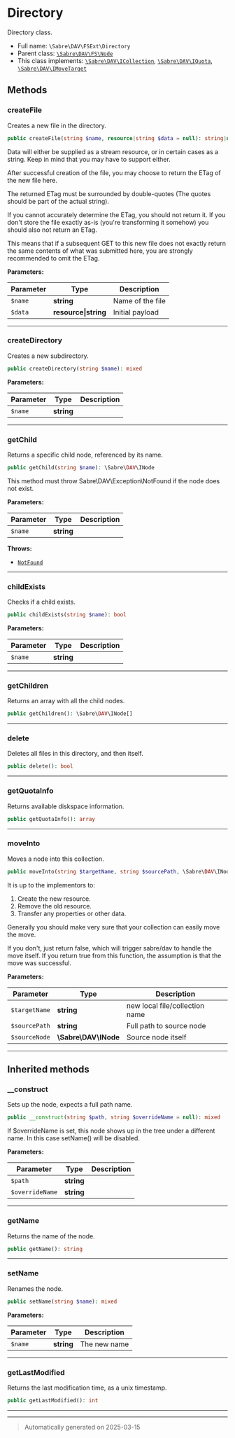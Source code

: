 
# Directory

Directory class.



* Full name: `\Sabre\DAV\FSExt\Directory`
* Parent class: [`\Sabre\DAV\FS\Node`](../FS/Node.md)
* This class implements:
[`\Sabre\DAV\ICollection`](../ICollection.md), [`\Sabre\DAV\IQuota`](../IQuota.md), [`\Sabre\DAV\IMoveTarget`](../IMoveTarget.md)




## Methods


### createFile

Creates a new file in the directory.

```php
public createFile(string $name, resource|string $data = null): string|null
```

Data will either be supplied as a stream resource, or in certain cases
as a string. Keep in mind that you may have to support either.

After successful creation of the file, you may choose to return the ETag
of the new file here.

The returned ETag must be surrounded by double-quotes (The quotes should
be part of the actual string).

If you cannot accurately determine the ETag, you should not return it.
If you don't store the file exactly as-is (you're transforming it
somehow) you should also not return an ETag.

This means that if a subsequent GET to this new file does not exactly
return the same contents of what was submitted here, you are strongly
recommended to omit the ETag.






**Parameters:**

| Parameter | Type | Description |
|-----------|------|-------------|
| `$name` | **string** | Name of the file |
| `$data` | **resource&#124;string** | Initial payload |





***

### createDirectory

Creates a new subdirectory.

```php
public createDirectory(string $name): mixed
```








**Parameters:**

| Parameter | Type | Description |
|-----------|------|-------------|
| `$name` | **string** |  |





***

### getChild

Returns a specific child node, referenced by its name.

```php
public getChild(string $name): \Sabre\DAV\INode
```

This method must throw Sabre\DAV\Exception\NotFound if the node does not
exist.






**Parameters:**

| Parameter | Type | Description |
|-----------|------|-------------|
| `$name` | **string** |  |




**Throws:**

- [`NotFound`](../Exception/NotFound.md)



***

### childExists

Checks if a child exists.

```php
public childExists(string $name): bool
```








**Parameters:**

| Parameter | Type | Description |
|-----------|------|-------------|
| `$name` | **string** |  |





***

### getChildren

Returns an array with all the child nodes.

```php
public getChildren(): \Sabre\DAV\INode[]
```












***

### delete

Deletes all files in this directory, and then itself.

```php
public delete(): bool
```












***

### getQuotaInfo

Returns available diskspace information.

```php
public getQuotaInfo(): array
```












***

### moveInto

Moves a node into this collection.

```php
public moveInto(string $targetName, string $sourcePath, \Sabre\DAV\INode $sourceNode): bool
```

It is up to the implementors to:
  1. Create the new resource.
  2. Remove the old resource.
  3. Transfer any properties or other data.

Generally you should make very sure that your collection can easily move
the move.

If you don't, just return false, which will trigger sabre/dav to handle
the move itself. If you return true from this function, the assumption
is that the move was successful.






**Parameters:**

| Parameter | Type | Description |
|-----------|------|-------------|
| `$targetName` | **string** | new local file/collection name |
| `$sourcePath` | **string** | Full path to source node |
| `$sourceNode` | **\Sabre\DAV\INode** | Source node itself |





***


## Inherited methods


### __construct

Sets up the node, expects a full path name.

```php
public __construct(string $path, string $overrideName = null): mixed
```

If $overrideName is set, this node shows up in the tree under a
different name. In this case setName() will be disabled.






**Parameters:**

| Parameter | Type | Description |
|-----------|------|-------------|
| `$path` | **string** |  |
| `$overrideName` | **string** |  |





***

### getName

Returns the name of the node.

```php
public getName(): string
```












***

### setName

Renames the node.

```php
public setName(string $name): mixed
```








**Parameters:**

| Parameter | Type | Description |
|-----------|------|-------------|
| `$name` | **string** | The new name |





***

### getLastModified

Returns the last modification time, as a unix timestamp.

```php
public getLastModified(): int
```












***


***
> Automatically generated on 2025-03-15
